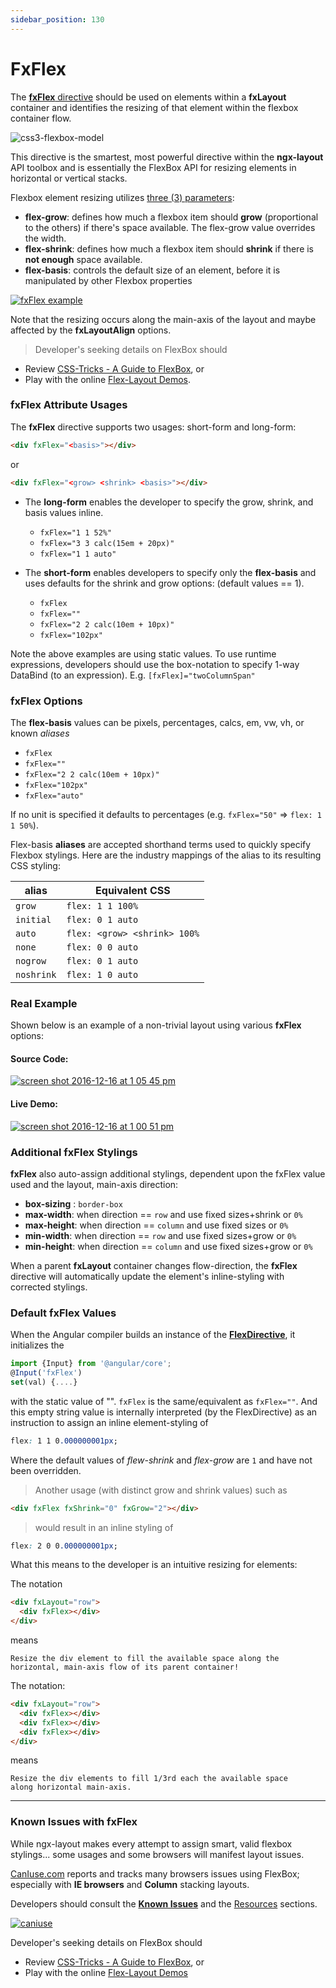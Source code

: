```yaml
---
sidebar_position: 130
---
```


# FxFlex

The [**fxFlex** directive][fxflex] should be used on elements within a **fxLayout** container and identifies the
resizing of that element within the flexbox container flow.

![css3-flexbox-model](https://cloud.githubusercontent.com/assets/210413/20034148/49a4fb62-a382-11e6-9822-42b90dec69be.jpg)

This directive is the smartest, most powerful directive within the **ngx-layout** API toolbox and is essentially the
FlexBox API for resizing elements in horizontal or vertical stacks.

Flexbox element resizing utilizes [three (3) parameters](http://cssreference.io/flexbox/):

- **flex-grow**: defines how much a flexbox item should **grow** (proportional to the others) if there's space
  available. The flex-grow value overrides the width.
- **flex-shrink**: defines how much a flexbox item should **shrink** if there is **not enough** space available.
- **flex-basis**: controls the default size of an element, before it is manipulated by other Flexbox properties

[![fxFlex example](https://cloud.githubusercontent.com/assets/210413/21274996/6b640f8a-c390-11e6-87ac-ca85eb6c3983.png)](https://github.com/ngbracket/ngx-layout/blob/main/src/apps/demo-app/src/app/stack-overflow/grid-column-span/grid-column-span.component.ts#L23)

Note that the resizing occurs along the main-axis of the layout and maybe affected by the **fxLayoutAlign** options.

> Developer's seeking details on FlexBox should

- Review [CSS-Tricks - A Guide to FlexBox](https://css-tricks.com/snippets/css/a-guide-to-flexbox/), or
- Play with the online [Flex-Layout Demos](https://tburleson-layouts-demos.firebaseapp.com/#/docs).

### fxFlex Attribute Usages

The **fxFlex** directive supports two usages: short-form and long-form:

```html
<div fxFlex="<basis>"></div>
```

or

```html
<div fxFlex="<grow> <shrink> <basis>"></div>
```

- The **long-form** enables the developer to specify the grow, shrink, and basis values inline.

  - `fxFlex="1 1 52%"`
  - `fxFlex="3 3 calc(15em + 20px)"`
  - `fxFlex="1 1 auto"`

- The **short-form** enables developers to specify only the **flex-basis** and uses defaults for the shrink and grow
  options: (default values == 1).
  - `fxFlex`
  - `fxFlex=""`
  - `fxFlex="2 2 calc(10em + 10px)"`
  - `fxFlex="102px"`

Note the above examples are using static values. To use runtime expressions, developers should use the box-notation to
specify 1-way DataBind (to an expression). E.g. `[fxFlex]="twoColumnSpan"`

### fxFlex Options

The **flex-basis** values can be pixels, percentages, calcs, em, vw, vh, or known _aliases_

- `fxFlex`
- `fxFlex=""`
- `fxFlex="2 2 calc(10em + 10px)"`
- `fxFlex="102px"`
- `fxFlex="auto"`

If no unit is specified it defaults to percentages (e.g. `fxFlex="50"` => `flex: 1 1 50%`).

Flex-basis **aliases** are accepted shorthand terms used to quickly specify Flexbox stylings. Here are the industry
mappings of the alias to its resulting CSS styling:

| alias      | Equivalent CSS               |
| ---------- | ---------------------------- |
| `grow`     | `flex: 1 1 100%`             |
| `initial`  | `flex: 0 1 auto`             |
| `auto`     | `flex: <grow> <shrink> 100%` |
| `none`     | `flex: 0 0 auto`             |
| `nogrow`   | `flex: 0 1 auto`             |
| `noshrink` | `flex: 1 0 auto`             |

### Real Example

Shown below is an example of a non-trivial layout using various **fxFlex** options:

#### Source Code:

[![screen shot 2016-12-16 at 1 05 45 pm](https://cloud.githubusercontent.com/assets/210413/21274996/6b640f8a-c390-11e6-87ac-ca85eb6c3983.png)](https://github.com/ngbracket/ngx-layout/blob/main/src/demo-app/app/stack-overflow/columnSpan.demo.ts#L23)

#### Live Demo:

[![screen shot 2016-12-16 at 1 00 51 pm](https://cloud.githubusercontent.com/assets/210413/21274826/bc8553f2-c38f-11e6-8188-bc7fd36026c2.png)](https://tburleson-layouts-demos.firebaseapp.com/#/stackoverflow)

### Additional fxFlex Stylings

**fxFlex** also auto-assign additional stylings, dependent upon the fxFlex value used and the layout, main-axis direction:

- **box-sizing** : `border-box`
- **max-width**: when direction == `row` and use fixed sizes+shrink or `0%`
- **max-height**: when direction == `column` and use fixed sizes or `0%`
- **min-width**: when direction == `row` and use fixed sizes+grow or `0%`
- **min-height**: when direction == `column` and use fixed sizes+grow or `0%`

When a parent **fxLayout** container changes flow-direction, the **fxFlex** directive will automatically update the
element's inline-styling with corrected stylings.

### Default fxFlex Values

When the Angular compiler builds an instance of the [**FlexDirective**][flexdirective], it initializes the

```typescript
import {Input} from '@angular/core';
@Input('fxFlex')
set(val) {....}
```

with the static value of "". `fxFlex` is the same/equivalent as `fxFlex=""`. And this empty string value is internally
interpreted (by the FlexDirective) as an instruction to assign an inline element-styling of

```css
flex: 1 1 0.000000001px;
```

Where the default values of _flew-shrink_ and _flex-grow_ are `1` and have not been overridden.

> Another usage (with distinct grow and shrink values) such as

```html
<div fxFlex fxShrink="0" fxGrow="2"></div>
```

> would result in an inline styling of

```css
flex: 2 0 0.000000001px;
```

What this means to the developer is an intuitive resizing for elements:

The notation

```html
<div fxLayout="row">
  <div fxFlex></div>
</div>
```

means

```
Resize the div element to fill the available space along the
horizontal, main-axis flow of its parent container!
```

The notation:

```html
<div fxLayout="row">
  <div fxFlex></div>
  <div fxFlex></div>
  <div fxFlex></div>
</div>
```

means

```
Resize the div elements to fill 1/3rd each the available space
along horizontal main-axis.
```

---

### Known Issues with fxFlex

While ngx-layout makes every attempt to assign smart, valid flexbox stylings... some usages and some browsers will
manifest layout issues.

[CanIuse.com](http://CanIuse.com) reports and tracks many browsers issues using FlexBox; especially with
**IE browsers** and **Column** stacking layouts.

Developers should consult the **[Known Issues](http://caniuse.com/#feat=flexbox)** and the
[Resources](http://caniuse.com/#feat=flexbox) sections.

[![caniuse](https://cloud.githubusercontent.com/assets/210413/21288118/917e3faa-c440-11e6-9b08-28aff590c7ae.png)](http://caniuse.com/#feat=flexbox)

Developer's seeking details on FlexBox should

- Review [CSS-Tricks - A Guide to FlexBox](https://css-tricks.com/snippets/css/a-guide-to-flexbox/), or
- Play with the online [Flex-Layout Demos](https://tburleson-layouts-demos.firebaseapp.com/#/docs)

[fxflex]: https://github.com/ngbracket/ngx-layout/blob/main/src/lib/flex/flex/flex.ts
[flexdirective]: https://github.com/ngbracket/ngx-layout/blob/main/src/lib/flex/flex/flex.ts#L65-L67
